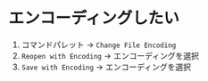 # エンコーディングしたい

1. コマンドパレット → ``Change File Encoding``
2. ``Reopen with Encoding`` → エンコーディングを選択
3. ``Save with Encoding`` → エンコーディングを選択
